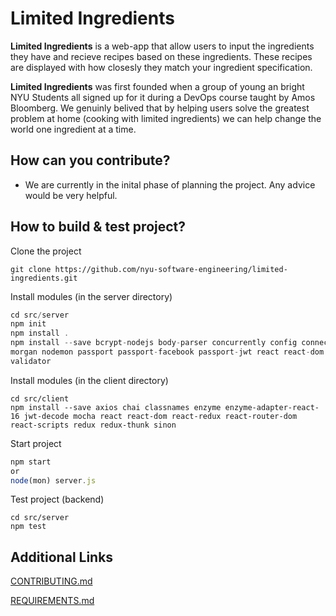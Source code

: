 # Limited Ingredients
**Limited Ingredients** is a web-app that allow users to input the ingredients they have and recieve recipes based on these ingredients. These recipes are displayed with how closesly they match your ingredient specification. 

**Limited Ingredients** was first founded when a group of young an bright NYU Students all signed up for it during a DevOps course taught by Amos Bloomberg. We genuinly belived that by helping users solve the greatest problem at home (cooking with limited ingredients) we can help change the world one ingredient at a time. 

## How can you contribute?

- We are currently in the inital phase of planning the project. Any advice would be very helpful.

## How to build & test project?
Clone the project
``` 
git clone https://github.com/nyu-software-engineering/limited-ingredients.git
```
Install modules (in the server directory)
```js
cd src/server
npm init
npm install .
npm install --save bcrypt-nodejs body-parser concurrently config connect-flash cookie-parser express-session is-empty jsonwebtoken method-override mongoose
morgan nodemon passport passport-facebook passport-jwt react react-dom react-scripts
validator
```
Install modules (in the client directory)
```
cd src/client
npm install --save axios chai classnames enzyme enzyme-adapter-react-16 jwt-decode mocha react react-dom react-redux react-router-dom react-scripts redux redux-thunk sinon
```
Start project
```js
npm start
or 
node(mon) server.js
```
Test project (backend)
```
cd src/server
npm test
```




## Additional Links
[CONTRIBUTING.md](https://github.com/nyu-software-engineering/limited-ingredients/blob/master/CONTRIBUTING.md) 

[REQUIREMENTS.md](https://github.com/nyu-software-engineering/limited-ingredients/blob/master/REQUIREMENTS.md) 
